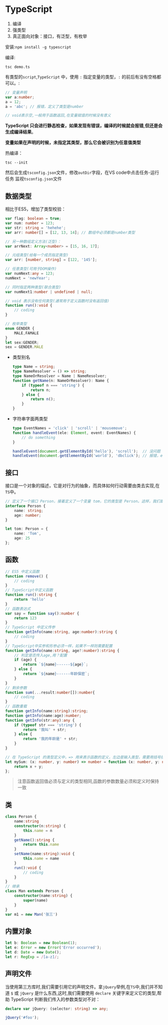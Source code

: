 # TypeScript

1. 编译
2. 强类型
3. 真正面向对象：接口，有泛型，有枚举

安装:`npm install -g typescript`

编译:

```shell
tsc demo.ts
```

有类型的`script`,`TypeScript` 中，使用 `:` 指定变量的类型，`:` 的前后有没有空格都可以。:

```typescript
// 变量声明
var a:number;
a = 12;
a = 'abc'; // 报错，定义了类型是number

// void表示空,一般用于函数返回,在变量赋值的时候没有意义
```

**TypeScript 只会进行静态检查，如果发现有错误，编译的时候就会报错,但还是会生成编译结果**。

**变量如果在声明的时候，未指定其类型，那么它会被识别为任意值类型**



热编译：

```shell
tsc --init
```

然后会生成`tsconfig.json`文件，修改`outDir`字段，在VS code中点击任务-运行任务 监视`tsconfig.json`文件

## 数据类型

相比于ES5，增加了类型校验：

```typescript
var flag: boolean = true;
var num: number = 123;
var str: string = 'hehehe';
var arr: number[] = [12, 13, 14]; // 数组中必须都是number类型

// 另一种数组定义方法(泛型)：
var arrNext: Array<number> = [15, 16, 17];

// 元组类型(给每一个成员指定类型)
var arr: [number, string] = [122, '145'];

// 任意类型(可用于DOM操作)
var numNext:any = 123;
numNext = 'newYear';

// 同时指定两种类型(联合类型)
var numNext1:number | undefined | null;

// void 表示没有任何类型(通常用于定义函数时没有返回值)
function run():void {
    // coding
}

// 枚举类型
enum GENDER {
    MALE,FAMALE
}
let sex:GENDER;
sex = GENDER.MALE
```

+ 类型别名

  ```typescript
  type Name = string;
  type NameResolver = () => string;
  type NameOrResolver = Name | NameResolver;
  function getName(n: NameOrResolver): Name {
      if (typeof n === 'string') {
          return n;
      } else {
          return n();
      }
  }
  ```

+ 字符串字面两类型

  ```typescript
  type EventNames = 'click' | 'scroll' | 'mousemove';
  function handleEvent(ele: Element, event: EventNames) {
      // do something
  }
  
  handleEvent(document.getElementById('hello'), 'scroll');  // 没问题
  handleEvent(document.getElementById('world'), 'dbclick'); // 报错，event 不能为 'dbclick'
  ```


## 接口

接口是一个对象的描述，它是对行为的抽象，而具体如何行动需要由类去实现,在`TS`中。

```typescript
// 定义了一个接口 Person，接着定义了一个变量 tom，它的类型是 Person。这样，我们就约束了 tom 的形状必须和接口 Person 一致。多一些属性或者少一些属性都是不允许的.
interface Person {
    name: string;
    age: number;
}

let tom: Person = {
    name: 'Tom',
    age: 25
};
```

## 函数

```typescript
// ES5 中定义函数
function remove() {
    // coding
}
// TypeScript中定义函数
function run():string {
    return 'hello'
}
// 函数表达式
var say = function say():number {
    return 123
}
// TypeScript 中定义传参
function getInfo(name:string, age:number):string {
    // coding
}
// TypeScript中实参和形参必须一样，如果不一样则需要配置
function getInfo(name:string, age?:number):string {
    // 判定是否传入age,用？配置
    if (age) {
        return `${name}------${age}`;
    } else {
        return `${name}------年龄保密`;
    }
}
// 剩余参数
function sum(...result:number[]):number{
    // coding
}
// 函数重载
function getInfo(name:string):string;
function getInfo(name:age):number;
function getInfo(str:any):any {
    if (typeof str === 'string') {
        return '我叫' + str;
    } else {
        return '我的年龄是' + str;
    }
}

// 在 TypeScript 的类型定义中，=> 用来表示函数的定义，左边是输入类型，需要用括号括起来，右边是输出类型。
let mySum: (x: number, y: number) => number = function (x: number, y: number): number {
    return x + y;
};
```

> 注意函数返回值必须与定义的类型相同,函数的参数数量必须和定义时保持一致

## 类

```typescript
class Person {
    name:string
    constructor(n:string) {
        this.name = n
    }
    getName():string {
        return this.name
    }
    setName(name:string):void {
        this.name = name
    }
    run():void {
        // coding
    }
}
// 继承
class Man extends Person {
    constructor(name:string) {
        super(name)
    }
}
var m1 = new Man('张三')
```

## 内置对象

```typescript
let b: Boolean = new Boolean(1);
let e: Error = new Error('Error occurred');
let d: Date = new Date();
let r: RegExp = /[a-z]/;
```

## 声明文件

当使用第三方库时,我们需要引用它的声明文件。拿`jQuery`举例,在`TS`中,我们并不知道 `$` 或 `jQuery` 是什么东西,这时,我们需要使用 `declare` 关键字来定义它的类型,帮助 TypeScript 判断我们传入的参数类型对不对：

```typescript
declare var jQuery: (selector: string) => any;

jQuery('#foo');
```

